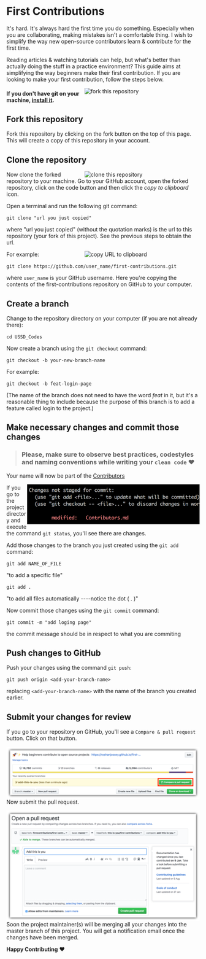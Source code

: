 
# First Contributions

It's hard. It's always hard the first time you do something. Especially when you are collaborating, making mistakes isn't a comfortable thing. I wish to simplify the way new open-source contributors learn & contribute for the first time.

Reading articles & watching tutorials can help, but what's better than actually doing the stuff in a practice environment? This guide aims at simplifying the way beginners make their first contribution. If you are looking to make your first contribution, follow the steps below.



<img align="right" width="300" src="https://firstcontributions.github.io/assets/Readme/fork.png" alt="fork this repository" />

#### If you don't have git on your machine, [install it](https://help.github.com/articles/set-up-git/).

## Fork this repository

Fork this repository by clicking on the fork button on the top of this page.
This will create a copy of this repository in your account.

## Clone the repository

<img align="right" width="300" src="https://firstcontributions.github.io/assets/Readme/clone.png" alt="clone this repository" />

Now clone the forked repository to your machine. Go to your GitHub account, open the forked repository, click on the code button and then click the _copy to clipboard_ icon.

Open a terminal and run the following git command:

```
git clone "url you just copied"
```

where "url you just copied" (without the quotation marks) is the url to this repository (your fork of this project). See the previous steps to obtain the url.

<img align="right" width="300" src="https://firstcontributions.github.io/assets/Readme/copy-to-clipboard.png" alt="copy URL to clipboard" />

For example:

```
git clone https://github.com/user_name/first-contributions.git
```

where `user_name` is your GitHub username. Here you're copying the contents of the first-contributions repository on GitHub to your computer.

## Create a branch

Change to the repository directory on your computer (if you are not already there):

```
cd USSD_Codes
```

Now create a branch using the `git checkout` command:

```
git checkout -b your-new-branch-name
```

For example:

```
git checkout -b feat-login-page
```

(The name of the branch does not need to have the word _feat_ in it, but it's a reasonable thing to include because the purpose of this branch is to add a feature called login to the project.)

## Make necessary changes and commit those changes

> ### Please, make sure to observe best practices, codestyles and naming conventions while writing your `clean code` :heart:

Your name will now be part of the [Contributors](https://github.com/ugwulo/USSD_Codes/graphs/contributors)

<img align="right" width="450" src="assets/git-status.png" alt="git status" />

If you go to the project directory and execute the command `git status`, you'll see there are changes.

Add those changes to the branch you just created using the `git add` command:

```
git add NAME_OF_FILE 
```
"to add a specific file"
```
git add .
```
"to add all files automatically ----notice the dot ( . )"

Now commit those changes using the `git commit` command:

```
git commit -m "add loging page"
```

the commit message should be in respect to what you are commiting
## Push changes to GitHub

Push your changes using the command `git push`:

```
git push origin <add-your-branch-name>
```

replacing `<add-your-branch-name>` with the name of the branch you created earlier.

## Submit your changes for review

If you go to your repository on GitHub, you'll see a `Compare & pull request` button. Click on that button.

<img style="float: right;" src="assets/compare-and-pull.png" alt="create a pull request" />

Now submit the pull request.

<img style="float: right;" src="assets/submit-pull-request.png" alt="submit pull request" />

Soon the project maintainer(s) will be merging all your changes into the master branch of this project. You will get a notification email once the changes have been merged.

**Happy Contributing** :heart: